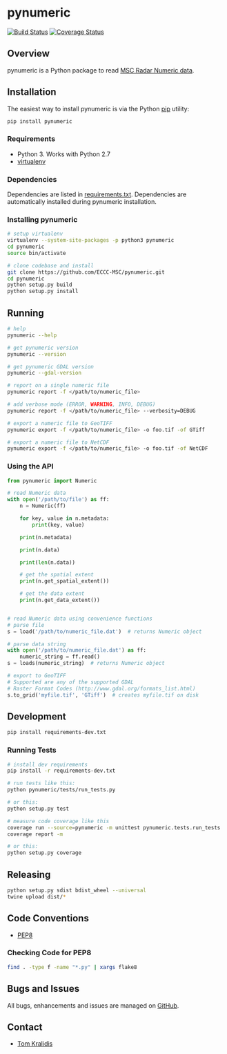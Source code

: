 # pynumeric

[![Build Status](https://travis-ci.org/ECCC-MSC/pynumeric.png)](https://travis-ci.org/ECCC-MSC/pynumeric)
[![Coverage Status](https://coveralls.io/repos/github/ECCC-MSC/pynumeric/badge.svg?branch=master)](https://coveralls.io/github/ECCC-MSC/pynumeric?branch=master)

## Overview

pynumeric is a Python package to read [MSC Radar Numeric data](http://collaboration.cmc.ec.gc.ca/cmc/CMOI/produits/samples/radar/vscan/Radar_Products_Available_CMC_Mai_2015_external.pdf).

## Installation

The easiest way to install pynumeric is via the Python [pip](https://pip.pypa.io/en/stable/)
utility:

```bash
pip install pynumeric
```

### Requirements
- Python 3.  Works with Python 2.7
- [virtualenv](https://virtualenv.pypa.io/)

### Dependencies
Dependencies are listed in [requirements.txt](requirements.txt). Dependencies
are automatically installed during pynumeric installation.

### Installing pynumeric

```bash
# setup virtualenv
virtualenv --system-site-packages -p python3 pynumeric
cd pynumeric
source bin/activate

# clone codebase and install
git clone https://github.com/ECCC-MSC/pynumeric.git
cd pynumeric
python setup.py build
python setup.py install
```

## Running

```bash
# help
pynumeric --help

# get pynumeric version
pynumeric --version

# get pynumeric GDAL version
pynumeric --gdal-version

# report on a single numeric file
pynumeric report -f </path/to/numeric_file>

# add verbose mode (ERROR, WARNING, INFO, DEBUG)
pynumeric report -f </path/to/numeric_file> --verbosity=DEBUG

# export a numeric file to GeoTIFF
pynumeric export -f </path/to/numeric_file> -o foo.tif -of GTiff

# export a numeric file to NetCDF
pynumeric export -f </path/to/numeric_file> -o foo.tif -of NetCDF

```

### Using the API
```python
from pynumeric import Numeric

# read Numeric data
with open('/path/to/file') as ff:
    n = Numeric(ff)

    for key, value in n.metadata:
        print(key, value)

    print(n.metadata)

    print(n.data)

    print(len(n.data))

    # get the spatial extent
    print(n.get_spatial_extent())

    # get the data extent
    print(n.get_data_extent())


# read Numeric data using convenience functions
# parse file
s = load('/path/to/numeric_file.dat')  # returns Numeric object

# parse data string
with open('/path/to/numeric_file.dat') as ff:
    numeric_string = ff.read()
s = loads(numeric_string)  # returns Numeric object

# export to GeoTIFF
# Supported are any of the supported GDAL
# Raster Format Codes (http://www.gdal.org/formats_list.html)
s.to_grid('myfile.tif', 'GTiff')  # creates myfile.tif on disk
```

## Development

```bash
pip install requirements-dev.txt
```
### Running Tests

```bash
# install dev requirements
pip install -r requirements-dev.txt

# run tests like this:
python pynumeric/tests/run_tests.py

# or this:
python setup.py test

# measure code coverage like this
coverage run --source=pynumeric -m unittest pynumeric.tests.run_tests
coverage report -m

# or this:
python setup.py coverage
```

## Releasing

```bash
python setup.py sdist bdist_wheel --universal
twine upload dist/*
```

## Code Conventions

* [PEP8](https://www.python.org/dev/peps/pep-0008)

### Checking Code for PEP8

```bash
find . -type f -name "*.py" | xargs flake8
```

## Bugs and Issues

All bugs, enhancements and issues are managed on [GitHub](https://github.com/ECCC-MSC/pynumeric/issues).

## Contact

* [Tom Kralidis](https://github.com/tomkralidis)
